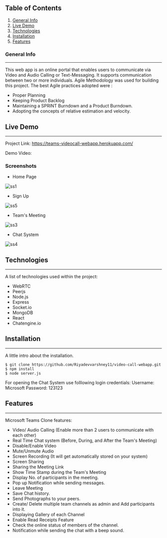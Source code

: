 ## Table of Contents
1. [General Info](#general-info)
2. [Live Demo](#live-demo)
3. [Technologies](#technologies)
4. [Installation](#installation)
5. [Features](#features)
### General Info
***
This web app is an online portal that enables users to communicate via Video and Audio Calling or Text-Messaging. It supports communication between two or more individuals.  Agile Methodology was used for building this project. The best Agile practices adopted were :

* Proper Planning
* Keeping Product Backlog
* Maintaining a SPRINT Burndown and a Product Burndown.
* Adopting the concepts of relative estimation and velocity.

## Live Demo 
***
Project Link: https://teams-videocall-webapp.herokuapp.com/

Demo Video: 

### Screenshots
* Home Page

![ss1](https://user-images.githubusercontent.com/59473485/125424577-ebf7dc8f-e561-42e9-b051-a1e466be3619.png)
* Sign Up

![ss5](https://user-images.githubusercontent.com/59473485/125425454-3f1133a5-a525-4b44-bbb2-e97ef2eb033b.png) 
* Team's Meeting

![ss3](https://user-images.githubusercontent.com/59473485/125424749-ab757a51-e824-40f8-97fe-f7ee7b58da93.png)
* Chat System

![ss4](https://user-images.githubusercontent.com/59473485/125424756-0d24d4e2-bee7-4455-b1a5-7b09de5910d0.png)

## Technologies
***
A list of technologies used within the project:
* WebRTC 
* Peerjs
* Node.js
* Express
* Socket.io
* MongoDB
* React
* Chatengine.io

## Installation
***
A little intro about the installation. 
```
$ git clone https://github.com/Riyadevvarshney11/video-call-webapp.git
$ npm install
$ node server.js
```
For opening the Chat System use folllowing login credentials:
Username: Microsoft
Password: 123123

## Features
***
Microsoft Teams Clone features:
* Video/ Audio Calling (Enable more than 2 users to communicate with each other)
* Real Time Chat system (Before, During, and After the Team's Meeting)
* Disable/Enable Video
* Mute/Unmute Audio
* Screen Recording (It will get automatically stored on your system)
* Screen Sharing 
* Sharing the Meeting Link
* Show Time Stamp during the Team's Meeting
* Display No. of participants in the meeting.
* Pop up Notification while sending messages.
* Leave Meeting
* Save Chat history.
* Send Photographs to your peers.
* Create/ Delete multiple team channels as admin and Add participants into it.
* Displaying Gallery of each Channel
* Enable Read Receipts Feature
* Check the online status of members of the channel.
* Notification while sending the chat with a beep sound.

## 
